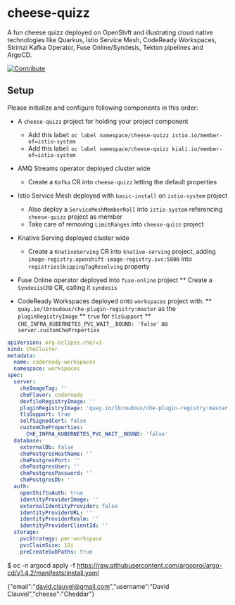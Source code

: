 # cheese-quizz

A fun cheese quizz deployed on OpenShift and illustrating cloud native technologies like Quarkus, Istio Service Mesh, CodeReady Workspaces, Strimzi Kafka Operator, Fuse Online/Syndesis, Tekton pipelines and ArgoCD.

[![Contribute](https://che.openshift.io/factory/resources/factory-contribute.svg)](https://codeready-workspaces.apps.cluster-lemans-8e4e.lemans-8e4e.example.opentlc.com/f?url=https://github.com/lbroudoux/cheese-quizz)


## Setup

Please initialize and configure following components in this order:

* A `cheese-quizz` project for holding your project component
    * Add this label: `oc label namespace/cheese-quizz istio.io/member-of=istio-system`
    * Add this label: `oc label namespace/cheese-quizz kiali.io/member-of=istio-system`

* AMQ Streams operator deployed cluster wide
    * Create a `Kafka` CR into `cheese-quizz` letting the default properties

* Istio Service Mesh deployed with `basic-install` on `istio-system` project
    * Also deploy a `ServiceMeshMemberRoll` into `istio-system` referencing `cheese-quizz` project as member
    * Take care of removing `LimitRanges` into `cheese-quizz` project

* Knative Serving deployed cluster wide
    * Create a `KnativeServing` CR into `knative-serving` project, adding `image-registry.openshift-image-registry.svc:5000` into `registriesSkippingTagResolving` property

* Fuse Online operator deployed into `fuse-online` project
** Create a `SyndesisCRD` CR, calling it `syndesis`

* CodeReady Workspaces deployed onto `workspaces` project with:
** `quay.io/lbroudoux/che-plugin-registry:master` as the `pluginRegistryImage`
** `true` for `tlsSupport`
** `CHE_INFRA_KUBERNETES_PVC_WAIT__BOUND: 'false'` as `server.customCheProperties`

```yml
apiVersion: org.eclipse.che/v1
kind: CheCluster
metadata:
  name: codeready-workspaces
  namespace: workspaces
spec:
  server:
    cheImageTag: ''
    cheFlavor: codeready
    devfileRegistryImage: ''
    pluginRegistryImage: 'quay.io/lbroudoux/che-plugin-registry:master'
    tlsSupport: true
    selfSignedCert: false
    customCheProperties:
      CHE_INFRA_KUBERNETES_PVC_WAIT__BOUND: 'false'
  database:
    externalDb: false
    chePostgresHostName: ''
    chePostgresPort: ''
    chePostgresUser: ''
    chePostgresPassword: ''
    chePostgresDb: ''
  auth:
    openShiftoAuth: true
    identityProviderImage: ''
    externalIdentityProvider: false
    identityProviderURL: ''
    identityProviderRealm: ''
    identityProviderClientId: ''
  storage:
    pvcStrategy: per-workspace
    pvcClaimSize: 1Gi
    preCreateSubPaths: true
```



$ oc -n argocd apply -f https://raw.githubusercontent.com/argoproj/argo-cd/v1.4.2/manifests/install.yaml


{"email":"david.clauvel@gmail.com","username":"David Clauvel","cheese":"Cheddar"}